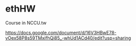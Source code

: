 # ethHW

Course in NCCU.tw

https://docs.google.com/document/d/16V3HBwE78-vOex58P8s59TMxifhQi85_-whUd1ACd40/edit?usp=sharing